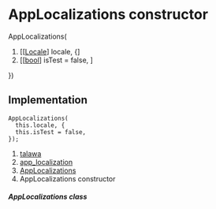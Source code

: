 
<div>

# AppLocalizations constructor

</div>


AppLocalizations(

1.  [[[Locale](https://api.flutter.dev/flutter/dart-ui/Locale-class.md)]
    locale, {]
2.  [[[bool](https://api.flutter.dev/flutter/dart-core/bool-class.html)]
    isTest = false,
    ]

})



## Implementation

``` language-dart
AppLocalizations(
  this.locale, {
  this.isTest = false,
});
```







1.  [talawa](../../index.md)
2.  [app_localization](../../utils_app_localization/)
3.  [AppLocalizations](../../utils_app_localization/AppLocalizations-class.md)
4.  AppLocalizations constructor

##### AppLocalizations class







